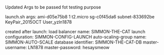 Updated Args to be passed fot testing purpose

launch.sh args:
ami-d05e75b8 1 t2.micro sg-c0f45da6 subnet-833692be KeyPair_2015OCT User_yzln1878

created after launch:
load balancer name: SIMMON-THE-CAT
launch configuration: SIMMON-CONFIG-LAUNCH
auto-scaling-group name: SIMMON-AUTO-SCALE
database identifier: SIMMON-THE-CAT-DB
master-username: LN1878
master-password: hesaysmeow
